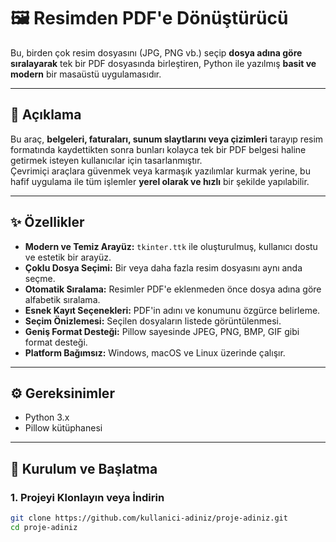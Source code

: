 # 🖼️ Resimden PDF'e Dönüştürücü

Bu, birden çok resim dosyasını (JPG, PNG vb.) seçip **dosya adına göre sıralayarak** tek bir PDF dosyasında birleştiren, Python ile yazılmış **basit ve modern** bir masaüstü uygulamasıdır.

---

## 📝 Açıklama
Bu araç, **belgeleri, faturaları, sunum slaytlarını veya çizimleri** tarayıp resim formatında kaydettikten sonra bunları kolayca tek bir PDF belgesi haline getirmek isteyen kullanıcılar için tasarlanmıştır.  
Çevrimiçi araçlara güvenmek veya karmaşık yazılımlar kurmak yerine, bu hafif uygulama ile tüm işlemler **yerel olarak ve hızlı** bir şekilde yapılabilir.

---

## ✨ Özellikler
- **Modern ve Temiz Arayüz:** `tkinter.ttk` ile oluşturulmuş, kullanıcı dostu ve estetik bir arayüz.
- **Çoklu Dosya Seçimi:** Bir veya daha fazla resim dosyasını aynı anda seçme.
- **Otomatik Sıralama:** Resimler PDF'e eklenmeden önce dosya adına göre alfabetik sıralama.
- **Esnek Kayıt Seçenekleri:** PDF'in adını ve konumunu özgürce belirleme.
- **Seçim Önizlemesi:** Seçilen dosyaların listede görüntülenmesi.
- **Geniş Format Desteği:** Pillow sayesinde JPEG, PNG, BMP, GIF gibi format desteği.
- **Platform Bağımsız:** Windows, macOS ve Linux üzerinde çalışır.

---

## ⚙️ Gereksinimler
- Python 3.x  
- Pillow kütüphanesi

---

## 🚀 Kurulum ve Başlatma

### 1. Projeyi Klonlayın veya İndirin
```bash
git clone https://github.com/kullanici-adiniz/proje-adiniz.git
cd proje-adiniz
